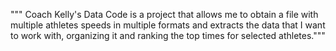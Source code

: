 """ Coach Kelly's Data Code is a project that allows me to obtain a 
file with multiple athletes speeds in multiple formats and extracts 
the data that I want to work with, organizing it and ranking the top 
times for selected athletes."""
